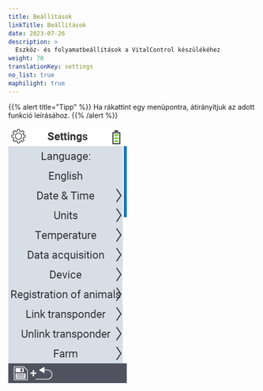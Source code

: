 ```yaml
---
title: Beállítások
linkTitle: Beállítások
date: 2023-07-26
description: >
  Eszköz- és folyamatbeállítások a VitalControl készülékéhez
weight: 70
translationKey: settings
no_list: true
maphilight: true
---
```

{{% alert title="Tipp" %}}
Ha rákattint egy menüpontra, átirányítjuk az adott funkció leírásához.
{{% /alert %}}

<img src="images/menu.png" alt="VitalControl Beállítások" title="Beállítások" usemap="#workmap" class="maphilight" />

<map name="workmap">
  <area shape="rect" coords="2,40,230,120" alt="Nyelv" title="Állítsa be és tárolja véglegesen a felhasználói felület nyelvét a VitalControl készülékén&#10;Egérkattintás: dokumentáció megnyitása" href="/hu/docs/settings/language/">
  <area shape="rect" coords="2,120,230,160" alt="Dátum és idő" title="Itt állíthatja be a dátumot és az időt&#10;Egérkattintás: dokumentáció megnyitása" href="/hu/docs/settings/datetime/">
  <area shape="rect" coords="2,160,230,200" alt="Egységek" title="Itt választhatja ki a hőmérséklet és tömeg egységeit&#10;Egérkattintás: dokumentáció megnyitása" href="/hu/docs/settings/units/">
  <area shape="rect" coords="2,200,230,240" alt="Hőmérséklet" title="Állítsa be a hőmérséklet beállításait a VitalControl készülék alkalmazásához&#10;Egérkattintás: dokumentáció megnyitása" href="/hu/docs/settings/temperature/">
   <area shape="rect" coords="2,240,230,280" alt="Adatgyűjtés" title="Itt tárolhatja az állat adatgyűjtéséhez szükséges információkat&#10;Egérkattintás: dokumentáció megnyitása" href="/hu/docs/settings/data-acquisition/">
   <area shape="rect" coords="2,280,230,320" alt="Eszköz" title="Itt állíthatja be a különböző eszközbeállításokat&#10;Egérkattintás: dokumentáció megnyitása" href="/hu/docs/settings/device/">
   <area shape="rect" coords="2,320,230,360" alt="Állatok regisztrálása" title="Itt állíthatja be a gyárilag beállított szabványokat az új állatok regisztrálásához a farm követelményeinek megfelelően.&#10;Egérkattintás: dokumentáció megnyitása" href="/hu/docs/settings/animal-registration/">
   <area shape="rect" coords="2,360,230,400" alt="Transzponder összekapcsolása" title="Állítsa be a transzponder hozzárendelését a VitalControl készülékén&#10;Egérkattintás: dokumentáció megnyitása" href="/hu/docs/settings/transponder-linkage/">
   <area shape="rect" coords="2,400,230,439" alt="Transzponder leválasztása" title="Adja meg, hogyan lesz hozzárendelve az állat azonosítója a transzponder leválasztása után&#10;Egérkattintás: dokumentáció megnyitása" href="/hu/docs/settings/transponder-linkage/">
   <area shape="rect" coords="2,440,230,480" alt="Farm" title="Tárolja véglegesen a hivatalos tizenkét számjegyű nemzeti farm azonosítóját a VitalControl készüléken&#10;Egérkattintás: dokumentáció megnyitása" href="/hu/docs/settings/farm-number/">
   <area shape="rect" coords="2,482,123,519" alt="Vissza" title="Ugrás egy szinttel vissza" href="/hu/docs/menu/mainmenu/">
</map>


